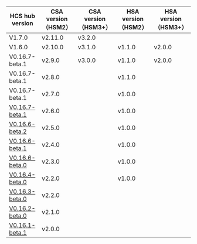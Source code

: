 | HCS hub version | CSA version（HSM2） | CSA version（HSM3+） | HSA version （HSM2） | HSA version（HSM3+） |
| --------------- | ------------------- | ------------------- | ------------------- | ------------------- |
| V1.7.0 | v2.11.0 |   v3.2.0  |  |   |
| V1.6.0 | v2.10.0 |   v3.1.0  | v1.1.0 |  v2.0.0 |
| V0.16.7-beta.1 | v2.9.0 |v3.0.0  | v1.1.0 | v2.0.0 |
| V0.16.7-beta.1 | v2.8.0 |         | v1.1.0 |        |
| V0.16.7-beta.1 | v2.7.0 |         | v1.0.0 |        |
| [V0.16.7-beta.1](https://github.com/nbltrust/jadepool-hub-tech-docs/releases/tag/V0.16.7-beta.1) | v2.6.0 | |v1.0.0 ||
| [V0.16.6-beta.2](https://github.com/nbltrust/jadepool-hub-tech-docs/releases/tag/V0.16.6-beta.2) | v2.5.0 | |v1.0.0 ||
| [V0.16.6-beta.1](https://github.com/nbltrust/jadepool-hub-tech-docs/releases/tag/V0.16.6-beta.1) | v2.4.0 | |v1.0.0 ||
| [V0.16.6-beta.0](https://github.com/nbltrust/jadepool-hub-tech-docs/releases/tag/V0.16.6-beta.0) | v2.3.0 | |v1.0.0 ||
| [V0.16.4-beta.0](https://github.com/nbltrust/jadepool-hub-tech-docs/releases/tag/V0.16.4-beta.0) | v2.2.0 | |v1.0.0 ||
| [V0.16.3-beta.0](https://github.com/nbltrust/jadepool-hub-tech-docs/releases/tag/V0.16.3-beta.0) | v2.2.0 ||||
| [V0.16.2-beta.0](https://github.com/nbltrust/jadepool-hub-tech-docs/releases/tag/V0.16.2-beta.0) | v2.1.0 ||||
| [V0.16.1-beta.1](https://github.com/nbltrust/jadepool-hub-tech-docs/releases/tag/V0.16.1-beta.1) | v2.0.0 ||||
